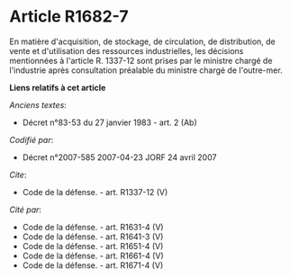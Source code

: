 # Article R1682-7

En matière d'acquisition, de stockage, de circulation, de distribution, de vente et d'utilisation des ressources
industrielles, les décisions mentionnées à l'article R. 1337-12 sont prises par le ministre chargé de l'industrie après
consultation préalable du ministre chargé de l'outre-mer.

**Liens relatifs à cet article**

_Anciens textes_:

  - Décret n°83-53 du 27 janvier 1983 - art. 2 (Ab)

_Codifié par_:

  - Décret n°2007-585 2007-04-23 JORF 24 avril 2007

_Cite_:

  - Code de la défense. - art. R1337-12 (V)

_Cité par_:

  - Code de la défense. - art. R1631-4 (V)
  - Code de la défense. - art. R1641-3 (V)
  - Code de la défense. - art. R1651-4 (V)
  - Code de la défense. - art. R1661-4 (V)
  - Code de la défense. - art. R1671-4 (V)
